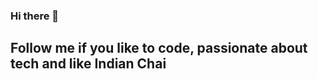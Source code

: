 ### Hi there 👋

## Follow me if you like to code, passionate about tech and like Indian Chai 

<!--
**Brahanyaa98/Brahanyaa98** is a ✨ _special_ ✨ repository because its `README.md` (this file) appears on your GitHub profile.

Here are some ideas to get you started:

- 🔭 I’m currently working on  Machine Learning and Full Stack development Projects...
- 🌱 I’m currently learning Node.JS, JAVA & Software Defined Networking
- 👯 I’m looking to collaborate on ...
- 🤔 I’m looking for help with ...
- 💬 Ask me about ...
- 📫 How to reach me: ...
- 😄 Pronouns: ...
- ⚡ Fun fact: ...
-->
